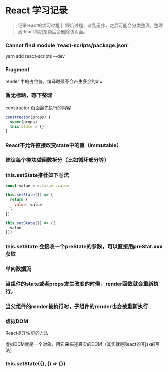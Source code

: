 # React 学习记录

> 记录react的学习过程 || 踩坑过程，杂乱无序，之后可能会分类整理。整理到React爬坑指南后会删除该页面。

### Cannot find module 'react-scripts/package.json'

yarn add react-scripts --dev

### Fragment

render 中的占位符，编译时候不会产生多余的div

### 暂无标题，等下整理

constructor 页面最先执行的内容

```js
constructor(props) {
  super(props)
  this.state = {}
}
```

### React不允许直接改变state中的值（immutable）

### 建议每个模块做函数拆分（比如循环部分等）

### this.setState推荐如下写法

```js
const value = e.target.value

this.setState(() => {
  return {
    value: value
  }
})

this.setState(() => ({
  value
}))
```

### this.setState 会接收一个preState的参数，可以直接用preStat.xxx获取

### 单向数据流

### 当组件的state或者props发生改变的时候，render函数就会重新执行。

### 当父组件的render被执行时，子组件的render也会被重新执行

### 虚拟DOM

React提升性能的方法

虚拟DOM就是一个对象，用它来描述真实的DOM（其实就是React的非jsx的写法）

### this.setState({}, () => {})
